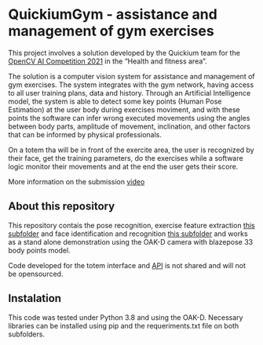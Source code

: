 # QuickiumGym - assistance and management of gym exercises

This project involves a solution developed by the Quickium team for the [OpenCV AI Competition 2021](https://opencv.org/opencv-ai-competition-2021/) in the “Health and fitness area”.

The solution is a computer vision system for assistance and management of gym exercises. The system integrates with the gym network, having access to all user training plans, data and history. Through an Artificial Intelligence model, the system is able to detect some key points (Human Pose Estimation) at the user body during exercises moviment, and with these points the software can infer wrong executed movements using the angles between body parts, amplitude of movement, inclination, and other factors that can be informed by physical professionals. 

On a totem tha will be in front of the exercite area, the user is recognized by their face, get the training parameters, do the exercises while a software logic monitor their movements and at the end the user gets their score.

More information on the submission [video](https://www.youtube.com/watch?v=FV9vyA8N8rk)


## About this repository

This repository contais the pose recognition, exercise feature extraction [this subfolder](face_recognition/) and face identification and recognition [this subfolder](scores/) and works as a stand alone demonstration using the OAK-D camera with blazepose 33 body points model. 

Code developed for the totem interface and [API](https://apigym.pages.quickium.com/docs) is not shared and will not be opensourced. 

## Instalation

This code was tested under Python 3.8 and using the OAK-D. Necessary libraries can be installed using pip and the requeriments.txt file on both subfolders.



